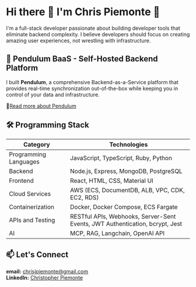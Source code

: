 # Hi there 👋 I'm Chris Piemonte 🤖

I'm a full-stack developer passionate about building developer tools that eliminate backend complexity. I believe developers should focus on creating amazing user experiences, not wrestling with infrastructure.

## 🚀 **Pendulum BaaS - Self-Hosted Backend Platform**

I built **Pendulum**, a comprehensive Backend-as-a-Service platform that provides real-time synchronization out-of-the-box while keeping you in control of your data and infrastructure.

📖[Read more about Pendulum](https://www.pendulum-baas.dev/)

## 🛠️ **Programming Stack**

| **Category** | **Technologies** |
|---|---|
| Programming Languages | JavaScript, TypeScript, Ruby, Python |
| Backend | Node.js, Express, MongoDB, PostgreSQL |
| Frontend | React, HTML, CSS, Material UI |
| Cloud Services | AWS (ECS, DocumentDB, ALB, VPC, CDK, EC2, RDS) |
| Containerization | Docker, Docker Compose, ECS Fargate |
| APIs and Testing | RESTful APIs, Webhooks, Server-Sent Events, JWT Authentication, bcrypt, Jest |
| AI | MCP, RAG, Langchain, OpenAI API |

## 📫 Let's Connect
**email:** chrisjpiemonte@gmail.com  
**LinkedIn:** [Christopher Piemonte](https://www.linkedin.com/in/christopher-piemonte-53114910a/)

<!--
**chris-piemonte/chris-piemonte** is a ✨ _special_ ✨ repository because its `README.md` (this file) appears on your GitHub profile.

Here are some ideas to get you started:

- 🔭 I’m currently working on ...
- 🌱 I’m currently learning ...
- 👯 I’m looking to collaborate on ...
- 🤔 I’m looking for help with ...
- 💬 Ask me about ...
- 📫 How to reach me: ...
- 😄 Pronouns: ...
- ⚡ Fun fact: ...
-->
